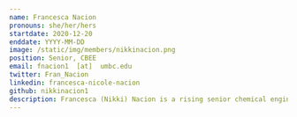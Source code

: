 ```yaml
---
name: Francesca Nacion
pronouns: she/her/hers
startdate: 2020-12-20
enddate: YYYY-MM-DD
image: /static/img/members/nikkinacion.png
position: Senior, CBEE 
email: fnacion1  [at]  umbc.edu
twitter: Fran_Nacion
linkedin: francesca-nicole-nacion
github: nikkinacion1
description: Francesca (Nikki) Nacion is a rising senior chemical engineering major on the traditional track with a mathematics minor. She is passionate about computational/machine learning research and hopes to apply it to chemical energy. During her free time, she enjoys running and playing tennis.
---
```

